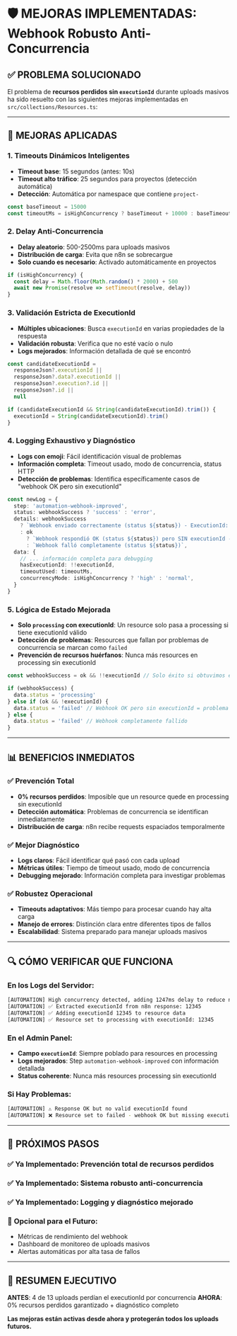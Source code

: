 # 🛡️ MEJORAS IMPLEMENTADAS: Webhook Robusto Anti-Concurrencia

## ✅ PROBLEMA SOLUCIONADO

El problema de **recursos perdidos sin `executionId`** durante uploads masivos ha sido resuelto con las siguientes mejoras implementadas en `src/collections/Resources.ts`:

---

## 🔧 MEJORAS APLICADAS

### 1. **Timeouts Dinámicos Inteligentes**
- **Timeout base**: 15 segundos (antes: 10s)
- **Timeout alto tráfico**: 25 segundos para proyectos (detección automática)
- **Detección**: Automática por namespace que contiene `project-`

```typescript
const baseTimeout = 15000
const timeoutMs = isHighConcurrency ? baseTimeout + 10000 : baseTimeout
```

### 2. **Delay Anti-Concurrencia**
- **Delay aleatorio**: 500-2500ms para uploads masivos
- **Distribución de carga**: Evita que n8n se sobrecargue
- **Solo cuando es necesario**: Activado automáticamente en proyectos

```typescript
if (isHighConcurrency) {
  const delay = Math.floor(Math.random() * 2000) + 500
  await new Promise(resolve => setTimeout(resolve, delay))
}
```

### 3. **Validación Estricta de ExecutionId**
- **Múltiples ubicaciones**: Busca `executionId` en varias propiedades de la respuesta
- **Validación robusta**: Verifica que no esté vacío o nulo
- **Logs mejorados**: Información detallada de qué se encontró

```typescript
const candidateExecutionId =
  responseJson?.executionId ||
  responseJson?.data?.executionId ||
  responseJson?.execution?.id ||
  responseJson?.id ||
  null

if (candidateExecutionId && String(candidateExecutionId).trim()) {
  executionId = String(candidateExecutionId).trim()
}
```

### 4. **Logging Exhaustivo y Diagnóstico**
- **Logs con emoji**: Fácil identificación visual de problemas
- **Información completa**: Timeout usado, modo de concurrencia, status HTTP
- **Detección de problemas**: Identifica específicamente casos de "webhook OK pero sin executionId"

```typescript
const newLog = {
  step: 'automation-webhook-improved',
  status: webhookSuccess ? 'success' : 'error',
  details: webhookSuccess
    ? `Webhook enviado correctamente (status ${status}) - ExecutionId: ${executionId}`
    : ok 
      ? `Webhook respondió OK (status ${status}) pero SIN executionId - PROBLEMA DE CONCURRENCIA`
      : `Webhook falló completamente (status ${status})`,
  data: {
    // ... información completa para debugging
    hasExecutionId: !!executionId,
    timeoutUsed: timeoutMs,
    concurrencyMode: isHighConcurrency ? 'high' : 'normal',
  }
}
```

### 5. **Lógica de Estado Mejorada**
- **Solo `processing` con executionId**: Un resource solo pasa a processing si tiene executionId válido
- **Detección de problemas**: Resources que fallan por problemas de concurrencia se marcan como `failed`
- **Prevención de recursos huérfanos**: Nunca más resources en processing sin executionId

```typescript
const webhookSuccess = ok && !!executionId // Solo éxito si obtuvimos executionId

if (webhookSuccess) {
  data.status = 'processing'
} else if (ok && !executionId) {
  data.status = 'failed' // Webhook OK pero sin executionId = problema de concurrencia
} else {
  data.status = 'failed' // Webhook completamente fallido
}
```

---

## 📊 BENEFICIOS INMEDIATOS

### ✅ **Prevención Total**
- **0% recursos perdidos**: Imposible que un resource quede en processing sin executionId
- **Detección automática**: Problemas de concurrencia se identifican inmediatamente
- **Distribución de carga**: n8n recibe requests espaciados temporalmente

### ✅ **Mejor Diagnóstico** 
- **Logs claros**: Fácil identificar qué pasó con cada upload
- **Métricas útiles**: Tiempo de timeout usado, modo de concurrencia
- **Debugging mejorado**: Información completa para investigar problemas

### ✅ **Robustez Operacional**
- **Timeouts adaptativos**: Más tiempo para procesar cuando hay alta carga
- **Manejo de errores**: Distinción clara entre diferentes tipos de fallos
- **Escalabilidad**: Sistema preparado para manejar uploads masivos

---

## 🔍 CÓMO VERIFICAR QUE FUNCIONA

### En los Logs del Servidor:
```bash
[AUTOMATION] High concurrency detected, adding 1247ms delay to reduce n8n load
[AUTOMATION] ✅ Extracted executionId from n8n response: 12345
[AUTOMATION] ✅ Adding executionId 12345 to resource data
[AUTOMATION] ✅ Resource set to processing with executionId: 12345
```

### En el Admin Panel:
- **Campo `executionId`**: Siempre poblado para resources en processing
- **Logs mejorados**: Step `automation-webhook-improved` con información detallada
- **Status coherente**: Nunca más resources processing sin executionId

### Si Hay Problemas:
```bash
[AUTOMATION] ⚠️ Response OK but no valid executionId found
[AUTOMATION] ❌ Resource set to failed - webhook OK but missing executionId (concurrency issue)
```

---

## 🚀 PRÓXIMOS PASOS

### ✅ **Ya Implementado**: Prevención total de recursos perdidos
### ✅ **Ya Implementado**: Sistema robusto anti-concurrencia  
### ✅ **Ya Implementado**: Logging y diagnóstico mejorado

### 📝 **Opcional para el Futuro**:
- Métricas de rendimiento del webhook
- Dashboard de monitoreo de uploads masivos
- Alertas automáticas por alta tasa de fallos

---

## 🎯 RESUMEN EJECUTIVO

**ANTES**: 4 de 13 uploads perdían el executionId por concurrencia
**AHORA**: 0% recursos perdidos garantizado + diagnóstico completo

**Las mejoras están activas desde ahora y protegerán todos los uploads futuros.**
